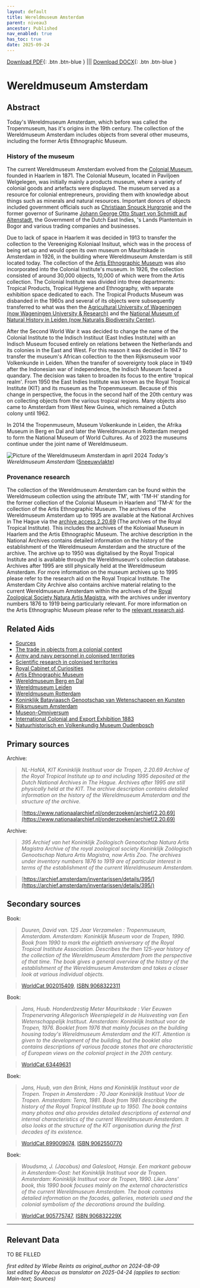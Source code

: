 ```yaml
---
layout: default
title: Wereldmuseum Amsterdam
parent: niveau3
ancestor: Published
nav_enabled: true
has_toc: true
date: 2025-09-24
--- 
```



[Download PDF](https://raw.githubusercontent.com/colonial-heritage/research-guides-dev/refs/heads/main/EXPORTS/published/PDF/niveau3/English/WMAmsterdam.pdf){: .btn .btn-blue } |||    [Download DOCX](https://raw.githubusercontent.com/colonial-heritage/research-guides-dev/refs/heads/main/EXPORTS/published/DOCX/niveau3/English/WMAmsterdam.docx){: .btn .btn-blue }


# Wereldmuseum Amsterdam


## Abstract

Today's Wereldmuseum Amsterdam, which before was called the Tropenmuseum, has it's origins in the 19th century. The collection of the Wereldmuseum Amsterdam includes objects from several other museums, including the former Artis Ethnographic Museum.

### History of the museum

The current Wereldmuseum Amsterdam evolved from the [Colonial Museum](http://www.wikidata.org/entity/Q51871893), founded in Haarlem in 1871. The Colonial Museum, located in Paviljoen Welgelegen, was initially mainly a products museum, where a variety of colonial goods and artefacts were displayed. The museum served as a resource for colonial entrepreneurs, providing them with knowledge about things such as minerals and natural resources. Important donors of objects included government officials such as [Christiaan Snouck Hurgronje](http://www.wikidata.org/entity/Q731829) and the former governor of Suriname [Johann George Otto Stuart von Schmidt auf Altenstadt](http://www.wikidata.org/entity/Q1694028), the Government of the Dutch East Indies, 's Lands Plantentuin in Bogor and various trading companies and businesses.

Due to lack of space in Haarlem it was decided in 1913 to transfer the collection to the Vereeniging Koloniaal Insituut, which was in the process of being set up and would open its own museum on Mauritskade in Amsterdam in 1926, in the building where Wereldmuseum Amsterdam is still located today. The collection of the [Artis Ethnographic Museum](https://app.colonialcollections.nl/en/research-aids/https%3A%2F%2Fn2t%252Enet%2Fark%3A%2F27023%2F44a7a61d62ca8589d6a93e6fde593593) was also incorporated into the Colonial Institute's museum. In 1926, the collection consisted of around 30,000 objects, 10,000 of which were from the Artis collection. The Colonial Institute was divided into three departments: Tropical Products, Tropical Hygiene and Ethnography, with separate exhibition space dedicated to each. The Tropical Products Museum was disbanded in the 1960s and several of its objects were subsequently transferred to what was then the [Agricultural University of Wageningen (now Wageningen University & Research)](https://app.colonialcollections.nl/en/research-aids/https%3A%2F%2Fn2t%252Enet%2Fark%3A%2F27023%2F2c7a29ba107a49a29f1251631db1cf11) and the [National Museum of Natural History in Leiden (now Naturalis Biodiversity Center)](https://app.colonialcollections.nl/en/research-aids/https%3A%2F%2Fn2t%252Enet%2Fark%3A%2F27023%2Fb897e22a1eae224b0ca13b5ec14d51cb). 

After the Second World War it was decided to change the name of the Colonial Institute to the Indisch Instituut (East Indies Institute) with an Indisch Museum focused entirely on relations between the Netherlands and its colonies in the East and West. For this reason it was decided in 1947 to transfer the museum's African collection to the then Rijksmuseum voor Volkenkunde in Leiden. When the transfer of sovereignty took place in 1949 after the Indonesian war of independence, the Indisch Museum faced a quandary. The decision was taken to broaden its focus to the entire 'tropical realm'. From 1950 the East Indies Institute was known as the Royal Tropical Institute (KIT) and its museum as the Tropenmuseum. Because of this change in perspective, the focus in the second half of the 20th century was on collecting objects from the various tropical regions. Many objects also came to Amsterdam from West New Guinea, which remained a Dutch colony until 1962.

In 2014 the Tropenmuseum, Museum Volkenkunde in Leiden, the Afrika Museum in Berg en Dal and later the Wereldmuseum in Rotterdam merged to form the National Museum of World Cultures. As of 2023 the museums continue under the joint name of Wereldmuseum.

![Picture of the Wereldmuseum Amsterdam in april 2024](https://upload.wikimedia.org/wikipedia/commons/8/86/Wereldmuseum_Amsterdam_%282024%29.jpg)
_Today's Wereldmuseum Amsterdam_ ([Sneeuwvlakte](https://commons.wikimedia.org/wiki/File:Wereldmuseum_Amsterdam_(2024).jpg))

### Provenance research

The collection of the Wereldmuseum Amsterdam can be found within the Wereldmuseum collection using the attribute TM', with 'TM-H' standing for the former collection of the Colonial Museum in Haarlem and 'TM-A' for the collection of the Artis Ethnographic Museum. The archives of the Wereldmuseum Amsterdam up to 1995 are available at the National Archives in The Hague via the [archive access 2.20.69](https://www.nationaalarchief.nl/onderzoeken/archief/2.20.69) (The archives of the Royal Tropical Institute). This includes the archives of the Koloniaal Museum in Haarlem and the Artis Ethnographic Museum. The archive description in the National Archives contains detailed information on the history of the establishment of the Wereldmuseum Amsterdam and the structure of the archive. The archive up to 1950 was digitalised by the Royal Tropical Institute and is available through the Wereldmuseum's collection database. Archives after 1995 are still physically held at the Wereldmuseum Amsterdam. For more information on the museum archives up to 1995 please refer to the research aid on the Royal Tropical Institute. The Amsterdam City Archive also contains archive material relating to the current Wereldmuseum Amsterdam within the archives of the [Royal Zoological Society Natura Artis Magistra](https://archief.amsterdam/inventarissen/details/395/), with the archives under inventory numbers 1876 to 1919 being particularly relevant. For more information on the Artis Ethnographic Museum please refer to the [relevant research aid](https://app.colonialcollections.nl/en/research-aids/https%3A%2F%2Fn2t%252Enet%2Fark%3A%2F27023%2F44a7a61d62ca8589d6a93e6fde593593). 


## Related Aids

 - [Sources](niveau1/English/Sources_20240501.yml)  
 - [The trade in objects from a colonial context](niveau2/English/Trade_20240316.yml)  
 - [Army and navy personnel in colonised territories](niveau2/English/MilitaryAndNavy_20240417.yml)  
 - [Scientific research in colonised territories](niveau2/English/Science_20240821.yml)  
 - [Royal Cabinet of Curiosities](niveau3/English/KKZ_20240417.yml)  
 - [Artis Ethnographic Museum](niveau3/English/EMArtis_20240712.yml)  
 - [Wereldmuseum Berg en Dal](niveau3/English/WMBergEnDal_20241001.yml)  
 - [Wereldmuseum Leiden](niveau3/English/WMLeiden_20240508.yml)  
 - [Wereldmuseum Rotterdam](niveau3/English/WMRotterdam_2040822.yml)  
 - [Koninklijk Bataviaasch Genootschap van Wetenschappen en Kunsten](niveau3/English/KITLV_20240704.yml)  
 - [Rijksmuseum Amsterdam](niveau3/English/RijksmuseumAmsterdam_20240905.yml)  
 - [Museon-Omniversum](niveau3/English/Museon_20250513.yml)  
 - [International Colonial and Export Exhibition 1883](niveau3/English/Wereldtentoonstelling1883_20250602.yml)  
 - [Natuurhistorisch en Volkenkundig Museum Oudenbosch](niveau3/English/MOudenbosch_20250603.yml)  

## Primary sources

Archive:
  > *NL-HaNA, KIT Koninklijk Instituut voor de Tropen, 2.20.69*
  > _Archive of the Royal Tropical Institute up to and including 1995 deposited at the Dutch National Archives in The Hague. Archives after 1995 are still physically held at the KIT. The archive description contains detailed information on the history of the Wereldmuseum Amsterdam and the structure of the archive._  

  > [https://www.nationaalarchief.nl/onderzoeken/archief/2.20.69](https://www.nationaalarchief.nl/onderzoeken/archief/2.20.69)

Archive:
  > *395 Archief van het Koninklijk Zoölogisch Genootschap Natura Artis Magistra*
  > _Archive of the royal zoological society Koninklijk Zoölogisch Genootschap Natura Artis Magistra, now Artis Zoo. The archives under inventory numbers 1876 to 1919 are of particular interest in terms of the establishment of the current Wereldmuseum Amsterdam._  

  > [https://archief.amsterdam/inventarissen/details/395/](https://archief.amsterdam/inventarissen/details/395/)

## Secondary sources

Book:
  > *Duuren, David van. 125 Jaar Verzamelen : Tropenmuseum, Amsterdam. Amsterdam: Koninklijk Museum voor de Tropen, 1990.*
  > _Book from 1990 to mark the eightieth anniversary of the Royal Tropical Institute Association. Describes the then 125-year history of the collection of the Wereldmuseum Amsterdam from the perspective of that time. The book gives a general overview of the history of the establishment of the Wereldmuseum Amsterdam and takes a closer look at various individual objects._  

  > [WorldCat 902015409](https://search.worldcat.org/title/902015409), [ISBN 9068322311](https://isbnsearch.org/isbn/9068322311)

Book:
  > *Jans, Huub. Honderdzestig Meter Mauritskade : Vier Eeuwen Tropenervaring Allegorisch Weerspiegeld in de Huisvesting van Een Wetenschappelijk Instituut. Amsterdam: Koninklijk Instituut voor de Tropen, 1976.*
  > _Booklet from 1976 that mainly focuses on the building housing today's Wereldmuseum Amsterdam and the KIT. Attention is given to the development of the building, but the booklet also contains descriptions of various facade stones that are characteristic of European views on the colonial project in the 20th century._  

  > [WorldCat 63449631](https://search.worldcat.org/title/63449631)

Boek:
  > *Jans, Huub, van den Brink, Hans and Koninklijk Instituut voor de Tropen. Tropen in Amsterdam : 70 Jaar Koninklijk Instituut Voor de Tropen. Amsterdam: Terra, 1981.*
  > _Book from 1981 describing the history of the Royal Tropical Institute up to 1950. The book contains many photos and also provides detailed descriptions of external and internal characteristics of the current Wereldmuseum Amsterdam. It also looks at the structure of the KIT organisation during the first decades of its existence._  

  > [WorldCat 899009074](https://search.worldcat.org/title/899009074), [ISBN 9062550770](https://isbnsearch.org/isbn/9062550770)

Boek:
  > *Woudsma, J. (Jacobus) and Galesloot, Hansje. Een markant gebouw in Amsterdam-Oost: het Koninklijk Instituut voor de Tropen. Amsterdam: Koninklijk Instituut voor de Tropen, 1990.*
  > _Like Jans' book, this 1990 book focuses mainly on the external characteristics of the current Wereldmuseum Amsterdam. The book contains detailed information on the facades, galleries, materials used and the colonial symbolism of the decorations around the building._  

  > [WorldCat 905775747](https://search.worldcat.org/title/905775747), [ISBN 906832229X](https://isbnsearch.org/isbn/906832229X)



---
## Relevant Data 
TO BE FILLED

_first edited by Wiebe Reints as original_author on 2024-08-09_  
_last edited by Abacus as translator on 2025-04-24
(applies to section: Main-text; Sources)_
        